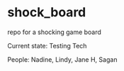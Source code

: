 # shock_board
repo for a shocking game board

<p>Current state: Testing Tech</p>
<p>People: Nadine, Lindy, Jane H, Sagan</p>
